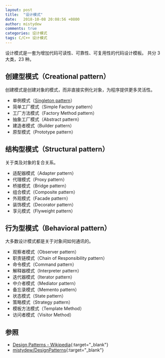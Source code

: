 ```yaml
---
layout: post
title:  "设计模式"
date:   2018-10-08 20:08:56 +0800
author: mistydew
comments: true
categories: 设计模式
tags: C/C++ 设计模式
---
```

设计模式是一套为增加代码可读性、可靠性、可复用性的代码设计模板。
共分 3 大类，23 种。

## 创建型模式（Creational pattern）

创建模式是创建对象的模式，而非直接实例化对象，为程序提供更多灵活性。

* 单例模式（[Singleton pattern](/blog/2018/10/singleton-pattern.html)）
* 简单工厂模式（Simple Factory pattern）
* 工厂方法模式（Factory Method pattern）
* 抽象工厂模式（Abstract pattern）
* 建造者模式（Builder pattern）
* 原型模式（Prototype pattern）

## 结构型模式（Structural pattern）

关于类及对象的复合关系。

* 适配器模式（Adapter pattern）
* 代理模式（Proxy pattern）
* 桥接模式（Bridge pattern）
* 组合模式（Composite pattern）
* 外观模式（Facade pattern）
* 装饰模式（Decorator pattern）
* 享元模式（Flyweight pattern）

## 行为型模式（Behavioral pattern）

大多数设计模式都是关于对象间如何通讯的。

* 观察者模式（Observer pattern）
* 职责链模式（Chain of Responsibility pattern）
* 命令模式（Command pattern）
* 解释器模式（Interpreter pattern）
* 迭代器模式（Iterator pattern）
* 中介者模式（Mediator pattern）
* 备忘录模式（Memento pattern）
* 状态模式（State pattern）
* 策略模式（Strategy pattern）
* 模板方法模式（Template Method）
* 访问者模式（Visitor Method）

## 参照

* [Design Patterns - Wikipedia](https://en.wikipedia.org/wiki/Design_Patterns){:target="_blank"}
* [mistydew/DesignPatterns](https://github.com/mistydew/DesignPatterns){:target="_blank"}
